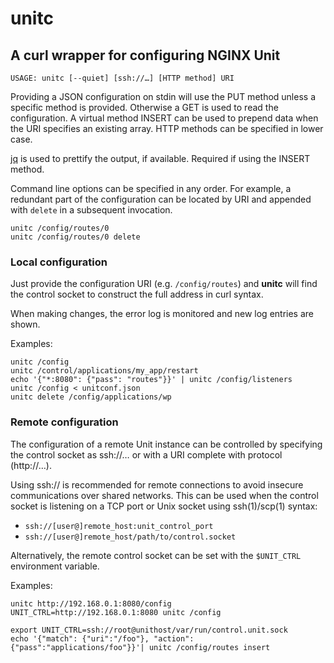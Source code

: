unitc
=====

## A curl wrapper for configuring NGINX Unit

```USAGE: unitc [--quiet] [ssh://…] [HTTP method] URI```

Providing a JSON configuration on stdin will use the PUT method unless a specific
method is provided. Otherwise a GET is used to read the configuration. A virtual
method INSERT can be used to prepend data when the URI specifies an existing array. 
HTTP methods can be specified in lower case.

[jq](https://stedolan.github.io/jq/) is used to prettify the output, if available.
Required if using the INSERT method.

Command line options can be specified in any order. For example, a redundant part
of the configuration can be located by URI and appended with `delete` in a subsequent
invocation.
```shell
unitc /config/routes/0
unitc /config/routes/0 delete
```

### Local configuration

Just provide the configuration URI (e.g. `/config/routes`) and **unitc** will
find the control socket to construct the full address in curl syntax.

When making changes, the error log is monitored and new log entries are shown.

Examples:

```shell
unitc /config
unitc /control/applications/my_app/restart
echo '{"*:8080": {"pass": "routes"}}' | unitc /config/listeners
unitc /config < unitconf.json
unitc delete /config/applications/wp
```

### Remote configuration

The configuration of a remote Unit instance can be controlled by specifying the
control socket as ssh://… or with a URI complete with protocol (http://…).

Using ssh:// is recommended for remote connections to avoid insecure
communications over shared networks. This can be used when the control socket
is listening on a TCP port or Unix socket using ssh(1)/scp(1) syntax:

* `ssh://[user@]remote_host:unit_control_port`
* `ssh://[user@]remote_host/path/to/control.socket`

Alternatively, the remote control socket can be set with the
`$UNIT_CTRL` environment variable.

Examples:
```shell
unitc http://192.168.0.1:8080/config
UNIT_CTRL=http://192.168.0.1:8080 unitc /config

export UNIT_CTRL=ssh://root@unithost/var/run/control.unit.sock
echo '{"match": {"uri":"/foo"}, "action": {"pass":"applications/foo"}}'| unitc /config/routes insert
```

